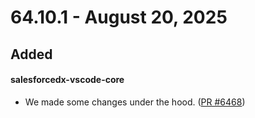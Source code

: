 # 64.10.1 - August 20, 2025

## Added

#### salesforcedx-vscode-core

- We made some changes under the hood. ([PR #6468](https://github.com/forcedotcom/salesforcedx-vscode/pull/6468))

